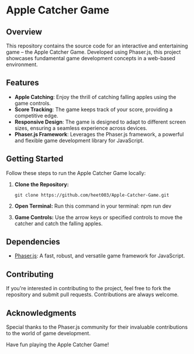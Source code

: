 # Apple Catcher Game

## Overview
This repository contains the source code for an interactive and entertaining game – the Apple Catcher Game. Developed using Phaser.js, this project showcases fundamental game development concepts in a web-based environment.

## Features
- **Apple Catching**: Enjoy the thrill of catching falling apples using the game controls.
- **Score Tracking**: The game keeps track of your score, providing a competitive edge.
- **Responsive Design**: The game is designed to adapt to different screen sizes, ensuring a seamless experience across devices.
- **Phaser.js Framework**: Leverages the Phaser.js framework, a powerful and flexible game development library for JavaScript.

## Getting Started
Follow these steps to run the Apple Catcher Game locally:

1. **Clone the Repository:**
   ```
   git clone https://github.com/heet003/Apple-Catcher-Game.git
   ```

2. **Open Terminal:**
   Run this command in your terminal: npm run dev

3. **Game Controls:**
   Use the arrow keys or specified controls to move the catcher and catch the falling apples.

## Dependencies
- [Phaser.js](https://phaser.io/): A fast, robust, and versatile game framework for JavaScript.

## Contributing
If you're interested in contributing to the project, feel free to fork the repository and submit pull requests. Contributions are always welcome.

## Acknowledgments
Special thanks to the Phaser.js community for their invaluable contributions to the world of game development.

Have fun playing the Apple Catcher Game!
